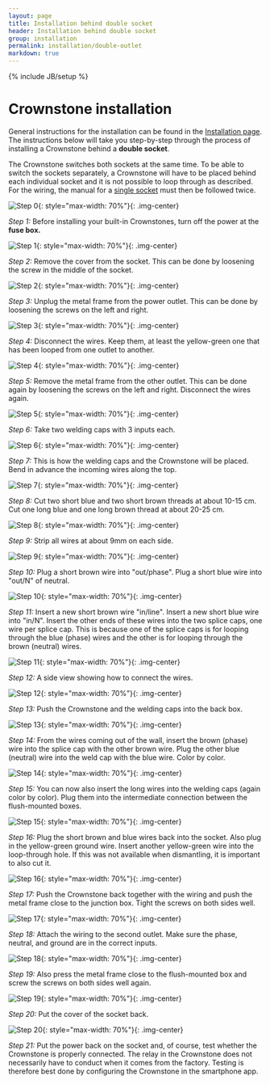 ```yaml
---
layout: page
title: Installation behind double socket
header: Installation behind double socket
group: installation
permalink: installation/double-outlet
markdown: true
---
```

{% include JB/setup %}

# Crownstone installation

General instructions for the installation can be found in the [Installation page](/installation). 
The instructions below will take you step-by-step through the process of installing a Crownstone behind a **double socket**.

The Crownstone switches both sockets at the same time. To be able to switch the sockets separately, a Crownstone will have to be placed behind each individual socket and it is not possible to loop through as described.
For the wiring, the manual for a [single socket](/installation/single-outlet) must then be followed twice. 

![Step 0](/images/installation/double/0.png){: style="max-width: 70%"}{: .img-center}

*Step 1:* Before installing your built-in Crownstones, turn off the power at the **fuse box.**

![Step 1](/images/installation/double/1.png){: style="max-width: 70%"}{: .img-center}

*Step 2:* Remove the cover from the socket. This can be done by loosening the screw in the middle of the socket.

![Step 2](/images/installation/double/2.png){: style="max-width: 70%"}{: .img-center}

*Step 3:*  Unplug the metal frame from the power outlet. This can be done by loosening the screws on the left and right.

![Step 3](/images/installation/double/3.png){: style="max-width: 70%"}{: .img-center}

*Step 4:* Disconnect the wires. Keep them, at least the yellow-green one that has been looped from one outlet to another.

![Step 4](/images/installation/double/4.png){: style="max-width: 70%"}{: .img-center}

*Step 5:* Remove the metal frame from the other outlet. This can be done again by loosening the screws on the left and right. Disconnect the wires again.

![Step 5](/images/installation/double/5.png){: style="max-width: 70%"}{: .img-center}

*Step 6:* Take two welding caps with 3 inputs each.

![Step 6](/images/installation/double/6.png){: style="max-width: 70%"}{: .img-center}

*Step 7:* This is how the welding caps and the Crownstone will be placed. Bend in advance the incoming wires along the top.

![Step 7](/images/installation/double/7.png){: style="max-width: 70%"}{: .img-center}

*Step 8:* Cut two short blue and two short brown threads at about 10-15 cm. Cut one long blue and one long brown thread at about 20-25 cm.

![Step 8](/images/installation/double/8.png){: style="max-width: 70%"}{: .img-center}

*Step 9:* Strip all wires at about 9mm on each side.

![Step 9](/images/installation/double/9.png){: style="max-width: 70%"}{: .img-center}

*Step 10:* Plug a short brown wire into "out/phase". Plug a short blue wire into "out/N" of neutral.

![Step 10](/images/installation/double/10.png){: style="max-width: 70%"}{: .img-center}

*Step 11:* Insert a new short brown wire "in/line". Insert a new short blue wire into "in/N".
Insert the other ends of these wires into the two splice caps, one wire per splice cap.
This is because one of the splice caps is for looping through the blue (phase) wires and the other is for looping through the brown (neutral) wires.

![Step 11](/images/installation/double/11.png){: style="max-width: 70%"}{: .img-center}

*Step 12:* A side view showing how to connect the wires.

![Step 12](/images/installation/double/12.png){: style="max-width: 70%"}{: .img-center}

*Step 13:* Push the Crownstone and the welding caps into the back box. 

![Step 13](/images/installation/double/13.png){: style="max-width: 70%"}{: .img-center}

*Step 14:* From the wires coming out of the wall, insert the brown (phase) wire into the splice cap with the other brown wire.
Plug the other blue (neutral) wire into the weld cap with the blue wire. Color by color.

![Step 14](/images/installation/double/14.png){: style="max-width: 70%"}{: .img-center}

*Step 15:* You can now also insert the long wires into the welding caps (again color by color). Plug them into the intermediate connection between the flush-mounted boxes.

![Step 15](/images/installation/double/15.png){: style="max-width: 70%"}{: .img-center}

*Step 16:* Plug the short brown and blue wires back into the socket.
Also plug in the yellow-green ground wire. Insert another yellow-green wire into the loop-through hole. 
If this was not available when dismantling, it is important to also cut it.

![Step 16](/images/installation/double/16.png){: style="max-width: 70%"}{: .img-center}

*Step 17:* Push the Crownstone back together with the wiring and push the metal frame close to the junction box.
Tight the screws on both sides well.

![Step 17](/images/installation/double/17.png){: style="max-width: 70%"}{: .img-center}

*Step 18:* Attach the wiring to the second outlet. Make sure the phase, neutral, and ground are in the correct inputs.

![Step 18](/images/installation/double/18.png){: style="max-width: 70%"}{: .img-center}

*Step 19:* Also press the metal frame close to the flush-mounted box and screw the screws on both sides well again.

![Step 19](/images/installation/double/19.png){: style="max-width: 70%"}{: .img-center}

*Step 20:* Put the cover of the socket back.

![Step 20](/images/installation/double/20.png){: style="max-width: 70%"}{: .img-center}

*Step 21:* Put the power back on the socket and, of course, test whether the Crownstone is properly connected.
The relay in the Crownstone does not necessarily have to conduct when it comes from the factory. Testing is therefore best done by configuring the Crownstone in the smartphone app.